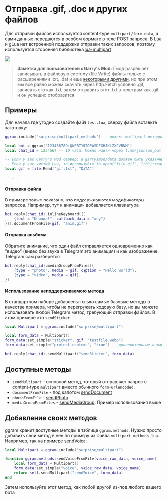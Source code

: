 # Отправка .gif, .doc и других файлов

Для отправки файлов используется content-type `multipart/form-data`, а сами данные передаются в особом формате в теле POST запроса. В Lua и gLua нет встроенной поддержки отправки таких запросов, поэтому используется сторонняя библиотека [lua-multipart](https://github.com/Kong/lua-multipart/tree/master)

![](https://img.qweqwe.ovh/1633308905956.png)

> **Заметка для пользователей с Garry's Mod:** Гмод разрешает записывать в файловую систему (file.Write) файлы только с расширениями .txt, .dat и еще [некоторыми другими](https://wiki.facepunch.com/gmod/file.Write), но при этом мы все равно можем скачать через http.Fetch условно .gif, записать его как .txt, затем отправить этот .txt в телеграм как .gif и он успешно отобразится.

## Примеры

Для начала где угодно создайте файл `test.lua`, сверху файла вставьте заготовку:

```lua
ggram.include("surprise/multipart_methods") -- инжект multipart методов в .reply

local bot = ggram("123456789:QWERTYUIOPASDFGHJKLZXCVBNM")
local chat_id = 1234567 -- ID чата. Можно найти через t.me/jsonson_bot

-- Если у вас Garry's Mod сервер: в garrysmod/data должен быть указанный файл
-- Если у вас чистый Lua, то используйте io.open("file.gif", "rb"):read("*a")
local gif = file.Read("gif.txt", "DATA")

-- ...
```

#### Отправка файла

В примере также показано, что поддерживаются модификаторы запросов. Например, тут к анимации добавляется клавиатура

```lua
bot.reply(chat_id).inlineKeyboard({{
	{text = "Кнопка!", callback_data = "any"}
}}).documentFromFile(gif, "anim.gif")
```

#### Отправка альбома

Обратите внимание, что один файл отправляется одновременно как "видео" (видео без звука в Telegram это анимация) и как изображение. Telegram сам разберется

```lua
bot.reply(chat_id).mediaGroupFromFiles({
	{type = "photo", media = gif, caption = "Hello world"},
	{type = "video", media = gif},
})
```

#### Использование неподдерживаемого метода

В стандартном наборе добавлены только самые базовые методы в качестве примера, чтобы не перегружать кодовую базу, но вы можете использовать любой Telegram метод, требующий отправки файлов. В этом примере это `sendSticker`

```lua
local Multipart = ggram.include("surprise/multipart")

local form_data = Multipart()
form_data:set_simple("sticker", gif, "testfile.webp")
form_data:set_simple("protect_content", "true") -- дополнительные параметры тоже отправляются как form-data

bot.reply(chat_id).sendMultipart("sendSticker", form_data)
```


## Доступные методы

- `sendMultipart` - основной метод, который отправляет запрос с content-type `multipart` вместо обычного `form-urlencoded`.
- `documentFromFile` - под капотом [sendDocument](https://core.telegram.org/bots/api#senddocument)
- `photoFromFile` - [sendPhoto](https://core.telegram.org/bots/api#sendphoto)
- `mediaGroupFromFiles` - [sendMediaGroup](https://core.telegram.org/bots/api#sendmediagroup). Пример использования выше

## Добавление своих методов

ggram хранит доступные методы в таблице `ggram.methods`. Нужно просто добавить свой метод в нее по примеру из файла `multipart_methods.lua`. Например, так на примере [sendVoice](https://core.telegram.org/bots/api#sendvoice):

```lua
local Multipart = ggram.include("surprise/multipart")

function ggram.methods:sendVoiceFromFile(voice_raw_data, voice_name)
	local form_data = Multipart()
	form_data:set_simple("voice", voice_raw_data, voice_name)
	return self.sendMultipart("sendVoice", form_data)
end
```

Затем используйте этот метод, как любой другой из-под любого вашего бота
